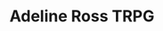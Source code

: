 ---
title: "Adeline Ross TRPG"
layout: category-item
permalink: /category/oc/adeline/trpg/
category: adeline
---